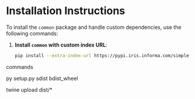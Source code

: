# Installation Instructions

To install the `common` package and handle custom dependencies, use the following commands:

1. **Install `common` with custom index URL**:

   ```bash
   pip install --extra-index-url https://pypi.iris.informa.com/simple -e .


<!-- pip install -r requirements.txt --extra-index-url https://pypi.iris.informa.com/simple -->

commands

py setup.py sdist bdist_wheel

twine upload dist/*